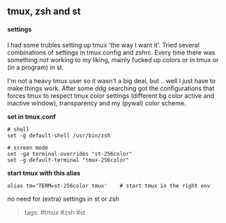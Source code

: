 tmux, zsh and st
---

#### settings
I had some trubles setting up tmux 'the way I want it'. Tried several
combinations of settings in tmux.config and zshrc. Every time there was
something not working to my liking, mainly fucked up colors or in tmux or (in a
program) in st.

I'm not a heavy tmux user so it wasn't a big deal, but .. well I just have to
make things work. After some ddg searching got the configurations that forces
tmux to respect tmux color settings (different bg color active and inactive
window), transparency and my (pywal) color scheme.

**set in tmux.conf**

    # shell
    set -g default-shell /usr/bin/zsh

    # screen mode
    set -ga terminal-overrides "st-256color"
    set -g default-terminal "tmux-256color"

**start tmux with this alias**

    alias tm='TERM=st-256color tmux'    # start tmux in the right env

no need for (extra) settings in st or zsh

> tags: #tmux #zsh #st
